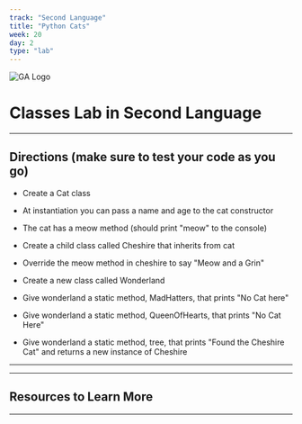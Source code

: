 ```yaml
---
track: "Second Language"
title: "Python Cats"
week: 20
day: 2
type: "lab"
---
```


![GA Logo](https://upload.wikimedia.org/wikipedia/en/thumb/f/f4/General_Assembly_logo.svg/1280px-General_Assembly_logo.svg.png)

# Classes Lab in Second Language

---

## Directions (make sure to test your code as you go)

- Create a Cat class

- At instantiation you can pass a name and age to the cat constructor

- The cat has a meow method (should print "meow" to the console)

- Create a child class called Cheshire that inherits from cat

- Override the meow method in cheshire to say "Meow and a Grin"

- Create a new class called Wonderland

- Give wonderland a static method, MadHatters, that prints "No Cat here"

- Give wonderland a static method, QueenOfHearts, that prints "No Cat Here"

- Give wonderland a static method, tree, that prints "Found the Cheshire Cat" and returns a new instance of Cheshire

---

---

## Resources to Learn More

---